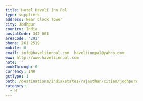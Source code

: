 ```yaml
---
title: Hotel Haveli Inn Pal
type: suppliers
address: Near Clock Tower
city: Jodhpur
country: India
postalCode: 342 001
areaCode: '291'
phone: 261 2519
mobile: 0
email: info@haveliinnpal.com  haveliinnpal@yahoo.com
www: http://www.haveliinnpal.com
note: ''
bookThrough: 0
currency: INR
gstType: 1
path: /destinations/india/states/rajasthan/cities/jodhpur/
category:
  - H
---
```


